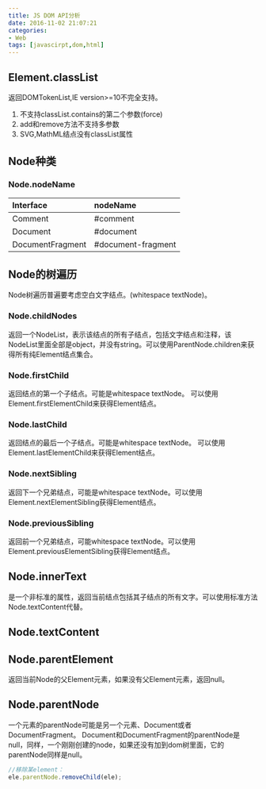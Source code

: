 ```yaml
---
title: JS DOM API分析
date: 2016-11-02 21:07:21
categories:
- Web
tags: [javascirpt,dom,html]
---
```


## Element.classList
返回DOMTokenList,IE version>=10不完全支持。
1. 不支持classList.contains的第二个参数(force)
2. add和remove方法不支持多参数
3. SVG,MathML结点没有classList属性

## Node种类
### Node.nodeName
|Interface|nodeName|
|:---------|:--------|
|Comment|#comment|
|Document|#document|
|DocumentFragment|#document-fragment|

<!--more-->
## Node的树遍历
Node树遍历普遍要考虑空白文字结点。(whitespace textNode)。
### Node.childNodes
返回一个NodeList，表示该结点的所有子结点，包括文字结点和注释，该NodeList里面全部是object，并没有string。可以使用ParentNode.children来获得所有纯Element结点集合。
### Node.firstChild
返回结点的第一个子结点。可能是whitespace textNode。
可以使用Element.firstElementChild来获得Element结点。
### Node.lastChild
返回结点的最后一个子结点。可能是whitespace textNode。
可以使用Element.lastElementChild来获得Element结点。
### Node.nextSibling
返回下一个兄弟结点，可能是whitespace textNode。可以使用Element.nextElementSibling获得Element结点。
### Node.previousSibling
返回前一个兄弟结点，可能whitespace textNode。可以使用Element.previousElementSibling获得Element结点。

## Node.innerText
是一个非标准的属性，返回当前结点包括其子结点的所有文字。可以使用标准方法Node.textContent代替。
## Node.textContent
## Node.parentElement
返回当前Node的父Element元素，如果没有父Element元素，返回null。
## Node.parentNode
一个元素的parentNode可能是另一个元素、Document或者DocumentFragment。
Document和DocumentFragment的parentNode是null，同样，一个刚刚创建的node，如果还没有加到dom树里面，它的parentNode同样是null。
```javascript
//移除某element：
ele.parentNode.removeChild(ele);
```
